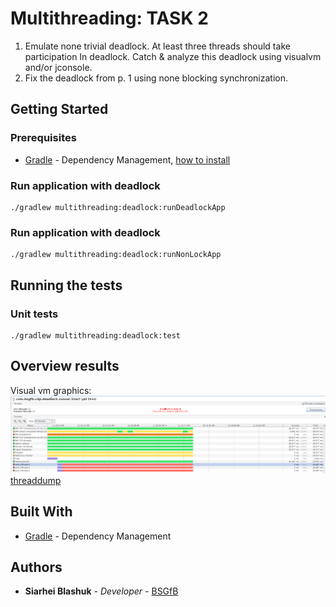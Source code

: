 # Multithreading: TASK 2

1. Emulate none trivial deadlock. At least three threads should take participation In deadlock. Catch & analyze this deadlock using visualvm and/or jconsole.
2. Fix the deadlock from p. 1 using none blocking synchronization.

## Getting Started

### Prerequisites

* [Gradle](https://gradle.org/) - Dependency Management, [how to install](https://gradle.org/install/)

### Run application with deadlock
```
./gradlew multithreading:deadlock:runDeadlockApp
```
### Run application with deadlock
```
./gradlew multithreading:deadlock:runNonLockApp
```
## Running the tests

### Unit tests

```
./gradlew multithreading:deadlock:test
```

## Overview results
Visual vm graphics:
![alt text](../res/threaddump.png)
[threaddump](../res/threaddump.txt)

## Built With

* [Gradle](https://gradle.org/) - Dependency Management

## Authors

* **Siarhei Blashuk** - *Developer* - [BSGfB](https://github.com/BSGfB)

